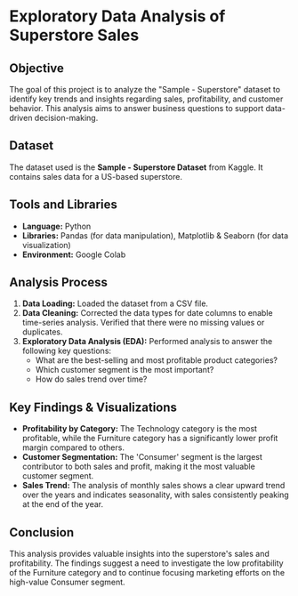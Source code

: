 # Exploratory Data Analysis of Superstore Sales

## Objective
The goal of this project is to analyze the "Sample - Superstore" dataset to identify key trends and insights regarding sales, profitability, and customer behavior. This analysis aims to answer business questions to support data-driven decision-making.

## Dataset
The dataset used is the **Sample - Superstore Dataset** from Kaggle. It contains sales data for a US-based superstore.

## Tools and Libraries
- **Language:** Python
- **Libraries:** Pandas (for data manipulation), Matplotlib & Seaborn (for data visualization)
- **Environment:** Google Colab

## Analysis Process
1.  **Data Loading:** Loaded the dataset from a CSV file.
2.  **Data Cleaning:** Corrected the data types for date columns to enable time-series analysis. Verified that there were no missing values or duplicates.
3.  **Exploratory Data Analysis (EDA):** Performed analysis to answer the following key questions:
    * What are the best-selling and most profitable product categories?
    * Which customer segment is the most important?
    * How do sales trend over time?

## Key Findings & Visualizations

* **Profitability by Category:** The Technology category is the most profitable, while the Furniture category has a significantly lower profit margin compared to others.
* **Customer Segmentation:** The 'Consumer' segment is the largest contributor to both sales and profit, making it the most valuable customer segment.
* **Sales Trend:** The analysis of monthly sales shows a clear upward trend over the years and indicates seasonality, with sales consistently peaking at the end of the year.

## Conclusion
This analysis provides valuable insights into the superstore's sales and profitability. The findings suggest a need to investigate the low profitability of the Furniture category and to continue focusing marketing efforts on the high-value Consumer segment.
